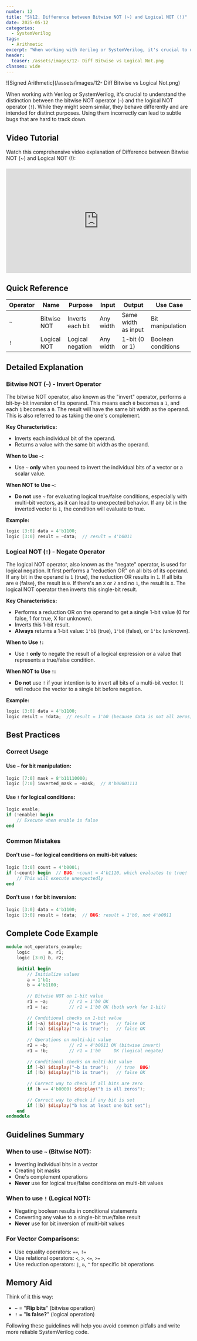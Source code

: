 ```yaml
---
number: 12
title: "SV12. Difference between Bitwise NOT (~) and Logical NOT (!)"
date: 2025-05-12
categories:
  - SystemVerilog
tags:
  - Arithmetic
excerpt: "When working with Verilog or SystemVerilog, it's crucial to understand the distinction between the bitwise NOT operator (`~`) and the logical NOT operator (`!`). While they might seem similar, they behave differently and are intended for distinct purposes. Using them incorrectly can lead to subtle bugs that are hard to track down."
header:
  teaser: /assets/images/12- Diff Bitwise vs Logical Not.png
classes: wide
---
```




![Signed Arithmetic](/assets/images/12- Diff Bitwise vs Logical Not.png)

When working with Verilog or SystemVerilog, it's crucial to understand the distinction between the bitwise NOT operator (`~`) and the logical NOT operator (`!`). While they might seem similar, they behave differently and are intended for distinct purposes. Using them incorrectly can lead to subtle bugs that are hard to track down.


## Video Tutorial

Watch this comprehensive video explanation of Difference between Bitwise NOT (~) and Logical NOT (!):

<div class="video-container" style="position: relative; padding-bottom: 56.25%; height: 0; overflow: hidden; max-width: 100%; margin: 20px 0;">
  <iframe 
    src="https://www.youtube.com/embed/7QFx2fiupSQ" 
    style="position: absolute; top: 0; left: 0; width: 100%; height: 100%;" 
    frameborder="0" 
    allowfullscreen>
  </iframe>
</div>

## Quick Reference

| Operator | Name | Purpose | Input | Output | Use Case |
|----------|------|---------|-------|--------|----------|
| `~` | Bitwise NOT | Inverts each bit | Any width | Same width as input | Bit manipulation |
| `!` | Logical NOT | Logical negation | Any width | 1-bit (0 or 1) | Boolean conditions |

## Detailed Explanation

### Bitwise NOT (`~`) - Invert Operator

The bitwise NOT operator, also known as the "invert" operator, performs a bit-by-bit inversion of its operand. This means each `0` becomes a `1`, and each `1` becomes a `0`. The result will have the same bit width as the operand. This is also referred to as taking the one's complement.

**Key Characteristics:**
*   Inverts each individual bit of the operand.
*   Returns a value with the same bit width as the operand.

**When to Use `~`:**
*   Use `~` **only** when you need to invert the individual bits of a vector or a scalar value.

**When NOT to Use `~`:**
*   **Do not** use `~` for evaluating logical true/false conditions, especially with multi-bit vectors, as it can lead to unexpected behavior. If any bit in the inverted vector is `1`, the condition will evaluate to true.

**Example:**
```verilog
logic [3:0] data = 4'b1100;
logic [3:0] result = ~data;  // result = 4'b0011
```

### Logical NOT (`!`) - Negate Operator

The logical NOT operator, also known as the "negate" operator, is used for logical negation. It first performs a "reduction OR" on all bits of its operand. If any bit in the operand is `1` (true), the reduction OR results in `1`. If all bits are `0` (false), the result is `0`. If there's an `X` or `Z` and no `1`, the result is `X`. The logical NOT operator then inverts this single-bit result.

**Key Characteristics:**
*   Performs a reduction OR on the operand to get a single 1-bit value (0 for false, 1 for true, X for unknown).
*   Inverts this 1-bit result.
*   **Always** returns a 1-bit value: `1'b1` (true), `1'b0` (false), or `1'bx` (unknown).

**When to Use `!`:**
*   Use `!` **only** to negate the result of a logical expression or a value that represents a true/false condition.

**When NOT to Use `!`:**
*   **Do not** use `!` if your intention is to invert all bits of a multi-bit vector. It will reduce the vector to a single bit before negation.

**Example:**
```verilog
logic [3:0] data = 4'b1100;
logic result = !data;  // result = 1'b0 (because data is not all zeros)
```

## Best Practices

### Correct Usage

#### Use `~` for bit manipulation:
```verilog
logic [7:0] mask = 8'b11110000;
logic [7:0] inverted_mask = ~mask;  // 8'b00001111
```

#### Use `!` for logical conditions:
```verilog
logic enable;
if (!enable) begin
    // Execute when enable is false
end
```

### Common Mistakes

#### Don't use `~` for logical conditions on multi-bit values:
```verilog
logic [3:0] count = 4'b0001;
if (~count) begin  // BUG: ~count = 4'b1110, which evaluates to true!
    // This will execute unexpectedly
end
```

#### Don't use `!` for bit inversion:
```verilog
logic [3:0] data = 4'b1100;
logic [3:0] result = !data;  // BUG: result = 1'b0, not 4'b0011
```

## Complete Code Example

```verilog
module not_operators_example;
    logic       a, r1;
    logic [3:0] b, r2;
    
    initial begin
        // Initialize values
        a = 1'b1;
        b = 4'b1100;
        
        // Bitwise NOT on 1-bit value
        r1 = ~a;        // r1 = 1'b0 OK
        r1 = !a;        // r1 = 1'b0 OK (both work for 1-bit)
        
        // Conditional checks on 1-bit value
        if (~a) $display("~a is true");   // false OK
        if (!a) $display("!a is true");   // false OK
        
        // Operations on multi-bit value
        r2 = ~b;        // r2 = 4'b0011 OK (bitwise invert)
        r1 = !b;        // r1 = 1'b0     OK (logical negate)
        
        // Conditional checks on multi-bit value
        if (~b) $display("~b is true");   // true  BUG!
        if (!b) $display("!b is true");   // false OK
        
        // Correct way to check if all bits are zero
        if (b == 4'b0000) $display("b is all zeros");
        
        // Correct way to check if any bit is set
        if (|b) $display("b has at least one bit set");
    end
endmodule
```

## Guidelines Summary

### When to use `~` (Bitwise NOT):
- Inverting individual bits in a vector
- Creating bit masks
- One's complement operations
- **Never** use for logical true/false conditions on multi-bit values

### When to use `!` (Logical NOT):
- Negating boolean results in conditional statements
- Converting any value to a single-bit true/false result
- **Never** use for bit inversion of multi-bit values

### For Vector Comparisons:
- Use equality operators: `==`, `!=`
- Use relational operators: `<`, `>`, `<=`, `>=`
- Use reduction operators: `|`, `&`, `^` for specific bit operations

## Memory Aid

Think of it this way:
- **`~`** = "**Flip bits**" (bitwise operation)
- **`!`** = "**Is false?**" (logical operation)

Following these guidelines will help you avoid common pitfalls and write more reliable SystemVerilog code.